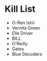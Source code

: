 Kill List
=========
* O-Ren Ishii
* Vernita Green
* Elle Driver
* BILL
* O'Reilly
* Gates
* Blue Decoders
